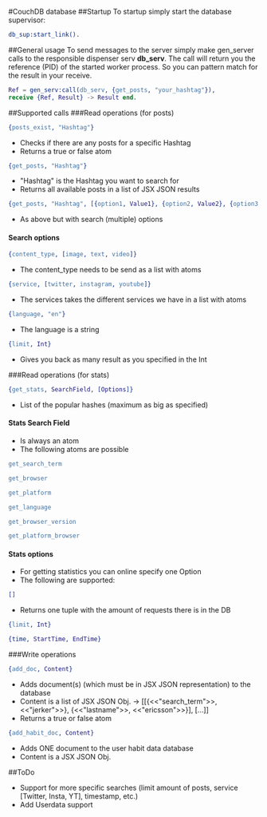 #CouchDB database
##Startup
To startup simply start the database supervisor:
```erlang
db_sup:start_link().
```

##General usage
To send messages to the server simply make gen_server calls to the responsible dispenser serv <b>db_serv</b>.
The call will return you the reference (PID) of the started worker process.
So you can pattern match for the result in your receive.
```erlang
Ref = gen_serv:call(db_serv, {get_posts, "your_hashtag"}),
receive {Ref, Result} -> Result end.
```

##Supported calls
###Read operations (for posts)
```erlang
{posts_exist, "Hashtag"}
```
* Checks if there are any posts for a specific Hashtag
* Returns a true or false atom

```erlang
{get_posts, "Hashtag"}
```
* "Hashtag" is the Hashtag you want to search for
* Returns all available posts in a list of JSX JSON results

```erlang
{get_posts, "Hashtag", [{option1, Value1}, {option2, Value2}, {option3, Value3}, {optionN, ValueN}]}
```
* As above but with search (multiple) options

#### Search options
```erlang
{content_type, [image, text, video]}
```
* The content_type needs to be send as a list with atoms

```erlang
{service, [twitter, instagram, youtube]}
```
* The services takes the different services we have in a list with atoms

```erlang
{language, "en"}
```
* The language is a string

```erlang
{limit, Int}
```
* Gives you back as many result as you specified in the Int

###Read operations (for stats)
```erlang
{get_stats, SearchField, [Options]}
```
* List of the popular hashes (maximum as big as specified)

#### Stats Search Field
* Is always an atom
* The following atoms are possible

```erlang 
get_search_term
```

```erlang
get_browser
```

```erlang
get_platform
```

```erlang
get_language
```

```erlang
get_browser_version
```
```erlang
get_platform_browser
```

#### Stats options
* For getting statistics you can online specify one Option
* The following are supported:

```erlang
[]
```
* Returns one tuple with the amount of requests there is in the DB

```erlang
{limit, Int}
```

```erlang
{time, StartTime, EndTime}
```

###Write operations
```erlang
{add_doc, Content}
```
* Adds document(s) (which must be in JSX JSON representation) to the database
* Content is a list of JSX JSON Obj. -> [[{<<"search_term">>, <<"jerker">>}, {<<"lastname">>, <<"ericsson">>}], [...]]
* Returns a true or false atom

```erlang
{add_habit_doc, Content}
```
* Adds ONE document to the user habit data database
* Content is a JSX JSON Obj.

##ToDo
* Support for more specific searches (limit amount of posts, service [Twitter, Insta, YT], timestamp, etc.)
* Add Userdata support
